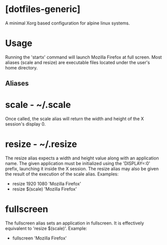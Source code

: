 # [dotfiles-generic]
A minimal Xorg based configuration for alpine linux systems.

# Usage
Running the 'startx' command will launch Mozilla Firefox at full screen.
Most aliases (scale and resize) are executable files located under the user's home directory.


## Aliases

# scale - ~/.scale
Once called, the scale alias will return the width and height of the X session's display 0.

# resize - ~/.resize
The resize alias expects a width and height value along with an application name.
The given application must be initialized using the 'DISPLAY=:0' prefix, launching it inside the X session.
The resize alias may also be given the result of the execution of the scale alias.
Examples:
- resize 1920 1080 'Mozilla Firefox'
- resize $(scale) 'Mozilla Firefox'

# fullscreen
The fullscreen alias sets an application in fullscreen.
It is effectively equivalent to 'resize $(scale)'.
Example:
- fullscreen 'Mozilla Firefox'
